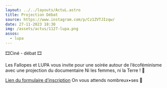 ```yaml
---
layout: ../../layouts/ActuL.astro
title: Projection Débat
source: https://www.instagram.com/p/Cz1ZVTJIzqw/
date: 27-11-2023 18:30
img: /assets/actus/1127-lupa.png
assos:
  - lupa
---
```


🎞️Ciné - débat 🎞️

Les Fallopes et LUPA vous invite pour une soirée autour de l’écoféminisme avec une projection du documentaire Ni les femmes, ni la Terre ! 🌱

[Lien du formulaire d’inscription](https://docs.google.com/forms/d/e/1FAIpQLSfJ3Ow84euiU4QVFDGRlNDqZrwDT0LfH_NTMQs0laKDJ7EBrQ/viewform)
On vous attends nombreux•ses 🌈